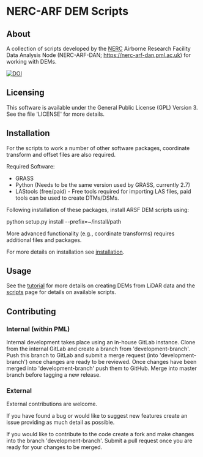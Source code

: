 NERC-ARF DEM Scripts
=====================

About
------

A collection of scripts developed by the [NERC](http://www.nerc.ac.uk/) Airborne Research Facility
Data Analysis Node (NERC-ARF-DAN; https://nerc-arf-dan.pml.ac.uk) for working with DEMs.

[![DOI](https://zenodo.org/badge/DOI/10.5281/zenodo.322341.svg)](https://doi.org/10.5281/zenodo.322341)


Licensing
----------

This software is available under the General Public License (GPL) Version 3.
See the file 'LICENSE' for more details.

Installation
-------------

For the scripts to work a number of other software packages, coordinate transform and offset files are also required.

Required Software:

* GRASS
* Python (Needs to be the same version used by GRASS, currently 2.7)
* LAStools (free/paid) - Free tools required for importing LAS files, paid tools can be used to create DTMs/DSMs.

Following installation of these packages, install ARSF DEM scripts using:

   python setup.py install --prefix=~/install/path

More advanced functionality (e.g., coordinate transforms) requires additional files and packages.

For more details on installation see [installation](doc/source/installation.rst).

Usage
------

See the [tutorial](doc/source/tutorial_lidar.md) for more details on creating DEMs from LiDAR data and
the [scripts](doc/source/scripts.rst) page for details on available scripts.

Contributing
---------------

### Internal (within PML)

Internal development takes place using an in-house GitLab instance. Clone from the internal GitLab and create a branch from 'development-branch'. Push this branch to GitLab and submit a merge request (into 'development-branch') once changes are ready to be reviewed. Once changes have been merged into 'development-branch' push them to GitHub. Merge into master branch before tagging a new release.

### External

External contributions are welcome.

If you have found a bug or would like to suggest new features create an issue providing as much detail as possible.

If you would like to contribute to the code create a fork and make changes into the branch 'development-branch'. Submit a pull request once you are ready for your changes to be merged.






